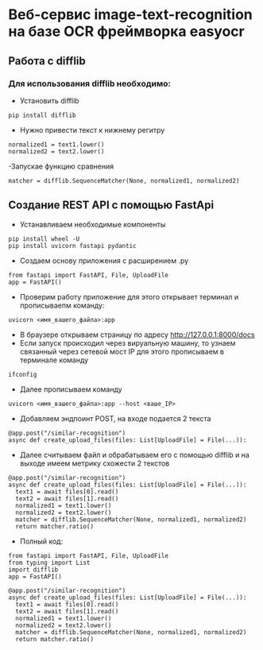 # Веб-сервис image-text-recognition на базе OCR фреймворка easyocr
## Работа с difflib
### Для использования difflib необходимо: 
- Установить difflib
```
pip install difflib
```
- Нужно привести текст к нижнему регитру
```
normalized1 = text1.lower()
normalized2 = text2.lower()
```
-Запускае функцию сравнения
```
matcher = difflib.SequenceMatcher(None, normalized1, normalized2)
```
## Создание REST API с помощью FastApi
- Устанавливаем необходимые компоненты
```
pip install wheel -U
pip install uvicorn fastapi pydantic 
```
- Создаем основу приложения с расширением .py
```
from fastapi import FastAPI, File, UploadFile
app = FastAPI()
```
- Проверим работу приложение для этого открывает терминал и прописываепм команду:
```
uvicorn <имя_вашего_файла>:app

```
- В браузере открываем страницу по адресу http://127.0.0.1:8000/docs
- Если запуск происходил через вируальную машину, то узнаем связанный через сетевой мост IP для этого прописываем в терминале команду
```
ifconfig

```
- Далее прописываем команду
```
uvicorn <имя_вашего_файла>:app --host <ваше_IP>

```
- Добавляем эндпоинт POST, на входе подается 2 текста
```
@app.post("/similar-recognition")
async def create_upload_files(files: List[UploadFile] = File(...)):

```
- Далее считываем файл и обрабатываем его с помощью difflib и на выходе имеем метрику схожести 2 текстов

```
@app.post("/similar-recognition")
async def create_upload_files(files: List[UploadFile] = File(...)):
  text1 = await files[0].read()
  text2 = await files[1].read()
  normalized1 = text1.lower()
  normalized2 = text2.lower()
  matcher = difflib.SequenceMatcher(None, normalized1, normalized2)
  return matcher.ratio()

```
- Полный код:
```
from fastapi import FastAPI, File, UploadFile
from typing import List
import difflib
app = FastAPI()

@app.post("/similar-recognition")
async def create_upload_files(files: List[UploadFile] = File(...)):
  text1 = await files[0].read()
  text2 = await files[1].read()
  normalized1 = text1.lower()
  normalized2 = text2.lower()
  matcher = difflib.SequenceMatcher(None, normalized1, normalized2)
  return matcher.ratio()

```

 
